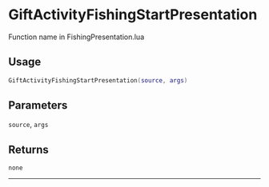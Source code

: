 # GiftActivityFishingStartPresentation
Function name in FishingPresentation.lua
## Usage
```lua
GiftActivityFishingStartPresentation(source, args)
```
## Parameters
`source`, `args`
## Returns
`none`

---